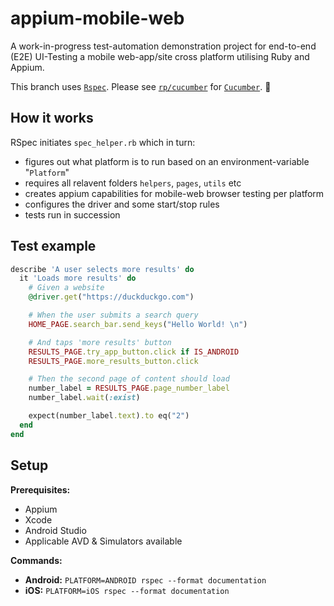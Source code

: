 # appium-mobile-web

A work-in-progress test-automation demonstration project for end-to-end (E2E) UI-Testing a mobile web-app/site cross platform utilising Ruby and Appium.

This branch uses [`Rspec`](https://rspec.info/).
Please see [`rp/cucumber`](https://github.com/ryanpato/appium-mobile-web/tree/rp/cucumber) for [`Cucumber`](https://github.com/cucumber/cucumber-ruby). :cucumber:

## How it works

RSpec initiates `spec_helper.rb` which in turn:
- figures out what platform is to run based on an environment-variable "`Platform`"
- requires all relavent folders `helpers`, `pages`, `utils` etc
- creates appium capabilities for mobile-web browser testing per platform
- configures the driver and some start/stop rules
- tests run in succession

## Test example

```ruby
describe 'A user selects more results' do
  it 'Loads more results' do
    # Given a website
    @driver.get("https://duckduckgo.com")

    # When the user submits a search query
    HOME_PAGE.search_bar.send_keys("Hello World! \n")

    # And taps 'more results' button
    RESULTS_PAGE.try_app_button.click if IS_ANDROID
    RESULTS_PAGE.more_results_button.click

    # Then the second page of content should load
    number_label = RESULTS_PAGE.page_number_label
    number_label.wait(:exist)

    expect(number_label.text).to eq("2")
  end
end
```

## Setup

**Prerequisites:**

- Appium
- Xcode
- Android Studio
- Applicable AVD & Simulators available

**Commands:**

- **Android:** `PLATFORM=ANDROID rspec --format documentation`
- **iOS:** `PLATFORM=iOS rspec --format documentation`
